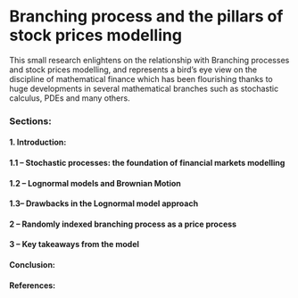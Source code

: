 # Branching process and the pillars of stock prices modelling

This small research enlightens on the relationship with Branching processes and stock prices modelling, and represents a bird’s eye view on the discipline of mathematical finance which has been flourishing thanks to huge developments in several mathematical branches such as stochastic calculus, PDEs and many others.

### Sections:

#### 1. Introduction:

#### 1.1 – Stochastic processes: the foundation of financial markets modelling

#### 1.2 – Lognormal models and Brownian Motion

#### 1.3– Drawbacks in the Lognormal model approach

#### 2 – Randomly indexed branching process as a price process

#### 3 – Key takeaways from the model

#### Conclusion:

#### References:


